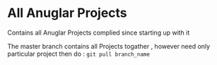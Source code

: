 # All Anuglar Projects
Contains all Anuglar Projects complied since starting up with it

The master branch contains all Projects togather , however need only particular project then 
do :
`git pull branch_name`

